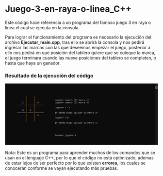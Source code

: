 # Juego-3-en-raya-o-linea_C++
Este código hace referencia a un programa del famoso juego 3 en raya o línea el cual se ejecuta en la consola.

Para lograr el funcionamiento del programa es necesario la ejecución del archivo **Ejecutar_main.cpp**, tras ello se abrirá la consola y nos pedirá ingresar las marcas con
las que deseemos empezar el juego, posterior a ello nos pedirá en que posición del tablero quiere que se coloque la marca, el juego terminara cuando las nueve posiciones
del tablero se completen, o hasta que haya un ganador.


### Resultado de la ejecución del código
![Ver archivo Resultado_final.PNG](https://github.com/migue-afk/Juego-3-en-raya-o-linea_C-/blob/master/Resultado_final.PNG)


Nota: Este es un programa para aprender muchos de los comandos que se usan en el lenguaje C++, por lo que el código no está optimizado, ademas de estar lejos de ser perfecto por lo
que existen **errores**, los cuales se conocerán conforme se vayan ejecutando más pruebas.
